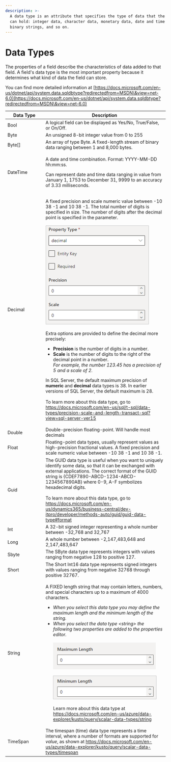 ```yaml
---
description: >-
  A data type is an attribute that specifies the type of data that the object
  can hold: integer data, character data, monetary data, date and time data,
  binary strings, and so on.
---
```


# Data Types

The properties of a field describe the characteristics of data added to that field. A field's data type is the most important property because it determines what kind of data the field can store.

You can find more detailed information at [https://docs.microsoft.com/en-us/dotnet/api/system.data.sqldbtype?redirectedfrom=MSDN\&view=net-6.0](https://docs.microsoft.com/en-us/dotnet/api/system.data.sqldbtype?redirectedfrom=MSDN\&view=net-6.0)

<table><thead><tr><th width="150">Data Type</th><th width="528.4285714285713">Description</th></tr></thead><tbody><tr><td>Bool</td><td>A logical field can be displayed as Yes/No, True/False, or On/Off.</td></tr><tr><td>Byte</td><td>An unsigned 8-bit integer value from 0 to 255</td></tr><tr><td>Byte[]</td><td>An array of type Byte. A fixed-length stream of binary data ranging between 1 and 8,000 bytes.</td></tr><tr><td>DateTime</td><td><p>A date and time combination. Format: YYYY-MM-DD hh:mm:ss. </p><p>Can represent date and time data ranging in value from January 1, 1753 to December 31, 9999 to an accuracy of 3.33 milliseconds.</p></td></tr><tr><td>Decimal</td><td><p>A fixed precision and scale numeric value between -10 38 -1 and 10 38 -1. The total number of digits is specified in size. The number of digits after the decimal point is specified in the parameter.<br><br><img src="../.gitbook/assets/ComUnity-v4-ERD-AddEntityProperties-PropType Decimal.png" alt=""><br><br>Extra options are provided to define the decimal more precisely:</p><ul><li><strong>Precision</strong> is the number of digits in a number. </li><li><strong>Scale</strong> is the number of digits to the right of the decimal point in a number. <br><em>For example, the number 123.45 has a precision of 5 and a scale of 2.</em></li></ul><p>In SQL Server, the default maximum precision of <strong>numeric</strong> and <strong>decimal</strong> data types is 38. In earlier versions of SQL Server, the default maximum is 28.<br><br>To learn more about this data type, go to <a href="https://docs.microsoft.com/en-us/sql/t-sql/data-types/precision-scale-and-length-transact-sql?view=sql-server-ver15">https://docs.microsoft.com/en-us/sql/t-sql/data-types/precision-scale-and-length-transact-sql?view=sql-server-ver15</a></p></td></tr><tr><td>Double</td><td>Double-precision floating-point. Will handle most decimals</td></tr><tr><td>Float</td><td>Floating-point data types, usually represent values as high-precision fractional values. A fixed precision and scale numeric value between -10 38 -1 and 10 38 -1.</td></tr><tr><td>Guid</td><td>The GUID data type is useful when you want to uniquely identify some data, so that it can be exchanged with external applications. The correct format of the GUID string is {CDEF7890-ABCD-1234-ABCD-1234567890AB} where 0-9, A-F symbolizes hexadecimal digits.<br><br>To learn more about this data type, go to <a href="https://docs.microsoft.com/en-us/dynamics365/business-central/dev-itpro/developer/methods-auto/guid/guid-data-type#format">https://docs.microsoft.com/en-us/dynamics365/business-central/dev-itpro/developer/methods-auto/guid/guid-data-type#format</a></td></tr><tr><td>Int</td><td>A 32-bit signed integer representing a whole number between -32,768 and 32,767</td></tr><tr><td>Long</td><td>A whole number between -2,147,483,648 and 2,147,483,647</td></tr><tr><td>Sbyte</td><td>The SByte data type represents integers with values ranging from negative 128 to positive 127.</td></tr><tr><td>Short</td><td>The Short Int16 data type represents signed integers with values ranging from negative 32768 through positive 32767.</td></tr><tr><td>String</td><td><p>A FIXED length string that may contain letters, numbers, and special characters up to a maximum of 4000 characters. </p><ul><li><em>When you select this data type you may define the maximum length and the minimum length of the string.</em></li><li><em>When you select the data type &#x3C;string> the following two properties are added to the properties editor.</em> <br><br><img src="../.gitbook/assets/ComUnity-v4-ERD-AddEntityProperties-PropType String-MaxLen.png" alt=""><br><br><img src="../.gitbook/assets/ComUnity-v4-ERD-AddEntityProperties-PropType String-MinLen.png" alt=""><br><br>Learn more about this data type at <a href="https://docs.microsoft.com/en-us/azure/data-explorer/kusto/query/scalar-data-types/string">https://docs.microsoft.com/en-us/azure/data-explorer/kusto/query/scalar-data-types/string</a></li></ul></td></tr><tr><td>TimeSpan</td><td>The timespan (time) data type represents a time interval, where a number of formats are supported for <em>value</em>, as shown at <a href="https://docs.microsoft.com/en-us/azure/data-explorer/kusto/query/scalar-data-types/timespan">https://docs.microsoft.com/en-us/azure/data-explorer/kusto/query/scalar-data-types/timespan</a></td></tr></tbody></table>

